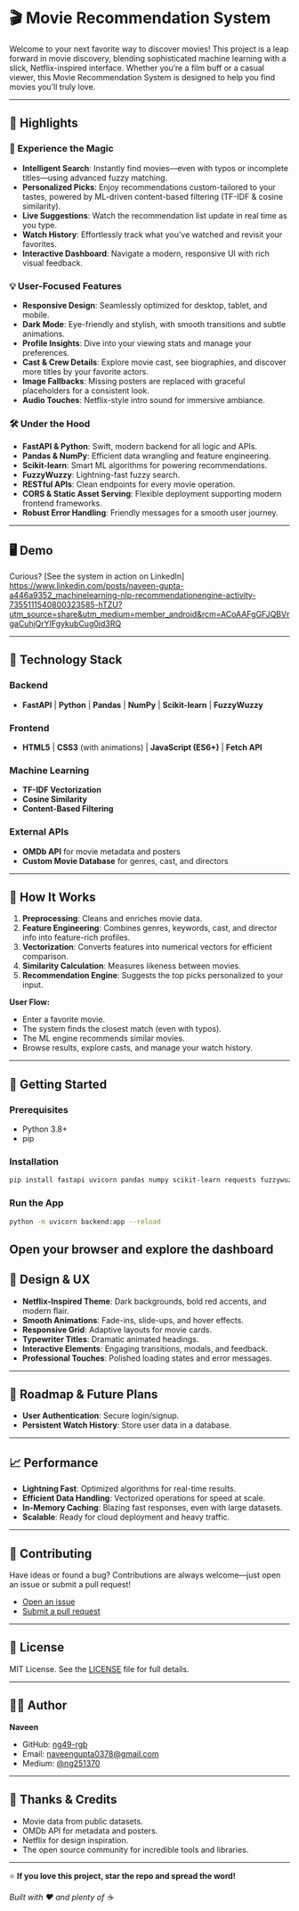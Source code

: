 # 🎬 Movie Recommendation System

Welcome to your next favorite way to discover movies! This project is a leap forward in movie discovery, blending sophisticated machine learning with a slick, Netflix-inspired interface. Whether you’re a film buff or a casual viewer, this Movie Recommendation System is designed to help you find movies you’ll truly love.

---

## 🌟 Highlights

### 🚀 Experience the Magic
- **Intelligent Search**: Instantly find movies—even with typos or incomplete titles—using advanced fuzzy matching.
- **Personalized Picks**: Enjoy recommendations custom-tailored to your tastes, powered by ML-driven content-based filtering (TF-IDF & cosine similarity).
- **Live Suggestions**: Watch the recommendation list update in real time as you type.
- **Watch History**: Effortlessly track what you’ve watched and revisit your favorites.
- **Interactive Dashboard**: Navigate a modern, responsive UI with rich visual feedback.

### 💡 User-Focused Features
- **Responsive Design**: Seamlessly optimized for desktop, tablet, and mobile.
- **Dark Mode**: Eye-friendly and stylish, with smooth transitions and subtle animations.
- **Profile Insights**: Dive into your viewing stats and manage your preferences.
- **Cast & Crew Details**: Explore movie cast, see biographies, and discover more titles by your favorite actors.
- **Image Fallbacks**: Missing posters are replaced with graceful placeholders for a consistent look.
- **Audio Touches**: Netflix-style intro sound for immersive ambiance.

### 🛠️ Under the Hood
- **FastAPI & Python**: Swift, modern backend for all logic and APIs.
- **Pandas & NumPy**: Efficient data wrangling and feature engineering.
- **Scikit-learn**: Smart ML algorithms for powering recommendations.
- **FuzzyWuzzy**: Lightning-fast fuzzy search.
- **RESTful APIs**: Clean endpoints for every movie operation.
- **CORS & Static Asset Serving**: Flexible deployment supporting modern frontend frameworks.
- **Robust Error Handling**: Friendly messages for a smooth user journey.

---

## 🖥️ Demo

Curious? [See the system in action on LinkedIn]
https://www.linkedin.com/posts/naveen-gupta-a446a9352_machinelearning-nlp-recommendationengine-activity-7355111540800323585-hTZU?utm_source=share&utm_medium=member_android&rcm=ACoAAFgGFJQBVrgaCuhjQrYIFgykubCug0id3RQ 

---

## 🧰 Technology Stack

### Backend
- **FastAPI** | **Python** | **Pandas** | **NumPy** | **Scikit-learn** | **FuzzyWuzzy**

### Frontend
- **HTML5** | **CSS3** (with animations) | **JavaScript (ES6+)** | **Fetch API**

### Machine Learning
- **TF-IDF Vectorization**
- **Cosine Similarity**
- **Content-Based Filtering**

### External APIs
- **OMDb API** for movie metadata and posters
- **Custom Movie Database** for genres, cast, and directors

---

## 🧠 How It Works

1. **Preprocessing**: Cleans and enriches movie data.
2. **Feature Engineering**: Combines genres, keywords, cast, and director info into feature-rich profiles.
3. **Vectorization**: Converts features into numerical vectors for efficient comparison.
4. **Similarity Calculation**: Measures likeness between movies.
5. **Recommendation Engine**: Suggests the top picks personalized to your input.

**User Flow:**
- Enter a favorite movie.
- The system finds the closest match (even with typos).
- The ML engine recommends similar movies.
- Browse results, explore casts, and manage your watch history.

---

## 🏁 Getting Started

### Prerequisites
- Python 3.8+
- pip

### Installation

```bash
pip install fastapi uvicorn pandas numpy scikit-learn requests fuzzywuzzy python-Levenshtein
```

### Run the App

```bash
python -m uvicorn backend:app --reload
```
Open your browser and explore the dashboard
---

## 🎨 Design & UX

- **Netflix-Inspired Theme**: Dark backgrounds, bold red accents, and modern flair.
- **Smooth Animations**: Fade-ins, slide-ups, and hover effects.
- **Responsive Grid**: Adaptive layouts for movie cards.
- **Typewriter Titles**: Dramatic animated headings.
- **Interactive Elements**: Engaging transitions, modals, and feedback.
- **Professional Touches**: Polished loading states and error messages.

---

## 🔮 Roadmap & Future Plans

- **User Authentication**: Secure login/signup.
- **Persistent Watch History**: Store user data in a database.

---

## 📈 Performance

- **Lightning Fast**: Optimized algorithms for real-time results.
- **Efficient Data Handling**: Vectorized operations for speed at scale.
- **In-Memory Caching**: Blazing fast responses, even with large datasets.
- **Scalable**: Ready for cloud deployment and heavy traffic.

---

## 🤝 Contributing

Have ideas or found a bug? Contributions are always welcome—just open an issue or submit a pull request!

- [Open an issue](https://github.com/ng49-rgb/movie-recommendation-system/issues)
- [Submit a pull request](https://github.com/ng49-rgb/movie-recommendation-system/pulls)

---

## 📄 License

MIT License. See the [LICENSE](LICENSE) file for full details.

---

## 👨‍💻 Author

**Naveen**  
- GitHub: [ng49-rgb](https://github.com/ng49-rgb)  
- Email: naveengupta0378@gmail.com  
- Medium: [@ng251370](https://medium.com/@ng251370)

---

## 🙏 Thanks & Credits

- Movie data from public datasets.
- OMDb API for metadata and posters.
- Netflix for design inspiration.
- The open source community for incredible tools and libraries.

---

⭐ **If you love this project, star the repo and spread the word!**

*Built with ❤️ and plenty of ☕*
